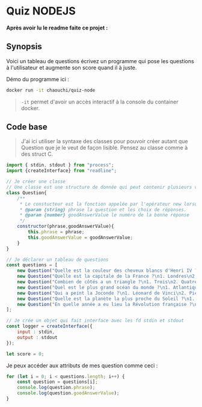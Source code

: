 # Quiz NODEJS
**Après avoir lu le readme faite ce projet :**
## Synopsis
Voici un tableau de questions écrivez un programme qui pose les questions à l'utilisateur et augmente son score quand il à juste.

Démo du programme ici :

```bash
docker run -it chaouchi/quiz-node
```

> `-it` permet d'avoir un accès interactif à la console du container docker.

## Code base

> J'ai ici utiliser la syntaxe des classes pour pouvoir créer autant que Question que je le veut de façon lisible. Pensez au classe comme à des struct C.

```js
import { stdin, stdout } from "process";
import {createInterface} from "readline";

// Je créer une classe
// Une classe est une structure de donnée qui peut contenir plusieurs vairbales ou fonctions (comme les struct en C)
class Question{
    /**
     * Le constucteur est la fonction appelée par l'opérateur new lorsque l'on veut créer une variable (instance à partir d'une classe).
     * @param {string} phrase la question et les choix de réponses. 
     * @param {number} goodAnswerValue le numéro de la bonne réponse
     */
    constructor(phrase,goodAnswerValue){
        this.phrase = phrase;
        this.goodAnswerValue = goodAnswerValue;
    }
}

// Je déclarer un tableau de questions
const questions = [
    new Question("Quelle est la couleur des cheveux blancs d'Henri IV ?\n1. Blanc\n2. Rouge", 1),
    new Question("Quelle est la capitale de la France ?\n1. Londres\n2. Paris", 2),
    new Question("Combien de côtés a un triangle ?\n1. Trois\n2. Quatre", 1),
    new Question("Quel est le plus grand océan du monde ?\n1. Atlantique\n2. Pacifique", 2),
    new Question("Qui a peint la Joconde ?\n1. Léonard de Vinci\n2. Picasso", 1),
    new Question("Quelle est la planète la plus proche du Soleil ?\n1. Mercure\n2. Mars", 1),
    new Question("En quelle année a eu lieu la Révolution française ?\n1. 1789\n2. 1815", 1),
];

// Je crée un objet qui fait interface avec les fd stdin et stdout
const logger = createInterface({
    input : stdin,
    output : stdout
});

let score = 0;

``` 

Je peux accéder aux attributs de mes question comme ceci :

```js
for (let i = 0; i < questions.length; i++) {
    const question = questions[i];
    console.log(question.phrase);
    console.log(question.goodAnswerValue);
}
```